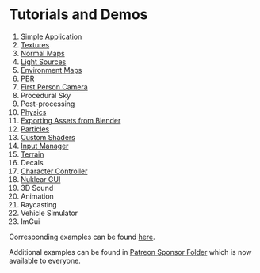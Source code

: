 # Tutorials and Demos

1. [Simple Application](/?p=tutorial1)
2. [Textures](/?p=tutorial2)
3. [Normal Maps](/?p=tutorial3)
4. [Light Sources](/?p=tutorial4)
5. [Environment Maps](/?p=tutorial5)
6. [PBR](/?p=tutorial6)
7. [First Person Camera](/?p=tutorial7)
8. Procedural Sky
9. Post-processing
10. [Physics](/?p=tutorial10)
11. [Exporting Assets from Blender](/?p=tutorial11)
12. [Particles](/?p=tutorial12)
13. [Custom Shaders](/?p=tutorial13)
14. [Input Manager](/?p=tutorial14)
15. [Terrain](/?p=tutorial15)
16. Decals
17. [Character Controller](/?p=tutorial17)
18. [Nuklear GUI](/?p=tutorial18)
19. 3D Sound
20. Animation
21. Raycasting
22. Vehicle Simulator
23. ImGui

Corresponding examples can be found [here](https://github.com/gecko0307/dagon-tutorials).

Additional examples can be found in [Patreon Sponsor Folder](https://drive.google.com/drive/folders/1ntYfocNqOEkh5T8Q2rm5mLCGdLzIuL5Q?usp=sharing) which is now available to everyone.
